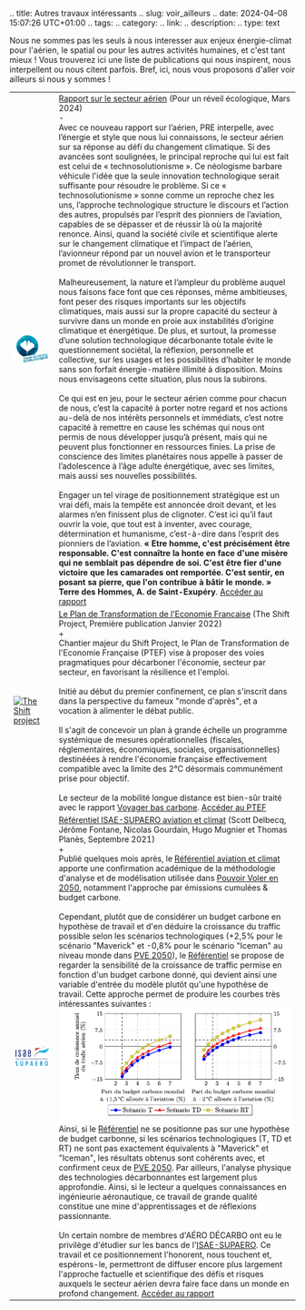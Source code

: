 .. title: Autres travaux intéressants
.. slug: voir_ailleurs
.. date: 2024-04-08 15:07:26 UTC+01:00
.. tags: 
.. category: 
.. link: 
.. description: 
.. type: text


Nous ne sommes pas les seuls à nous interesser aux enjeux énergie-climat pour l'aérien, le spatial ou pour les autres activités humaines, et c'est tant mieux ! Vous trouverez ici une liste de publications qui nous inspirent, nous interpellent ou nous citent parfois. Bref, ici, nous vous proposons d'aller voir ailleurs si nous y sommes !

<table>
    <tr>
        <td class="image-cell">
            <a href=https://pour-un-reveil-ecologique.org/fr/ target=_blank>
                <img src="/images/logo_PRE.jpg" class="ad_img_bullet_point" alt="Pour un réveil écologique">
            </a>
        </td>
        <td class="content-cell">
            <a href=https://pour-un-reveil-ecologique.org/fr/articles/rapport-secteur-a%C3%A9rien/ target=_blank>Rapport sur le secteur aérien</a>
            <span class="ad_ref">(Pour un réveil écologique, Mars 2024)</span>
            <div class="accordion-section">
                <div class="accordion-header">-</div>
                <div class="accordion-content ad_preview active">
                Avec ce nouveau rapport sur l’aérien, PRE interpelle, avec l’énergie et style que nous lui
                connaissons, le secteur aérien sur sa réponse au défi du changement climatique. Si des
                avancées sont soulignées, le principal reproche qui lui est fait est celui de « technosolutionisme ». Ce néologisme barbare véhicule l'idée que la seule innovation technologique serait suffisante
                pour résoudre le problème. Si ce « technosolutionisme » sonne comme un reproche chez les uns, l’approche technologique structure le discours et l’action des autres, propulsés par l’esprit des pionniers de l’aviation, capables de se dépasser et de réussir là où la majorité renonce. Ainsi, quand la société civile et scientifique alerte sur le changement climatique et l’impact de l’aérien, l’avionneur répond par un nouvel avion et le transporteur promet de révolutionner le transport.
                <br><br>
                Malheureusement, la nature et l’ampleur du problème auquel nous faisons face font que ces réponses, même ambitieuses, font peser des risques importants sur les objectifs climatiques, mais aussi sur la propre capacité du secteur à survivre dans un monde en proie aux instabilités d’origine climatique et énergétique. De plus, et surtout, la promesse d’une solution technologique décarbonante totale évite le questionnement sociétal, la réflexion, personnelle et collective, sur les usages et les possibilités d’habiter le monde sans son forfait énergie-matière illimité à disposition. Moins nous envisageons cette situation, plus nous la subirons.
                <br><br>
                Ce qui est en jeu, pour le secteur aérien comme pour chacun de nous, c’est la capacité à porter notre regard et nos actions au-delà de nos intérêts personnels et immédiats, c’est notre capacité à remettre en cause les schémas qui nous ont permis de nous développer jusqu’à présent, mais qui ne peuvent plus fonctionner en ressources finies. La prise de conscience des limites planétaires nous appelle à passer de l’adolescence à l’âge adulte énergétique, avec ses limites, mais aussi ses nouvelles possibilités.
                <br><br>
                Engager un tel virage de positionnement stratégique est un vrai défi, mais la tempête est annoncée droit devant, et les alarmes n’en finissent plus de clignoter. C’est ici qu’il faut ouvrir la voie, que tout est à inventer, avec courage, détermination et humanisme, c’est-à-dire dans l’esprit des pionniers de l’aviation. <strong>« Etre homme, c'est précisément être responsable. C'est connaître la honte en face d'une misère qui ne semblait pas dépendre de soi. C'est être fier d'une victoire que les camarades ont remportée. C'est sentir, en posant sa pierre, que l'on contribue à bâtir le monde. » Terre des Hommes, A. de Saint-Exupéry</strong>. <a href=https://pour-un-reveil-ecologique.org/fr/articles/rapport-secteur-a%C3%A9rien/  target="_blank">Accéder au rapport</a>
                </div>
            </div>
        </td>
    <tr>
    <tr>
        <td class="image-cell">
            <a href=https://theshiftproject.org/ target=_blank>
                <img src="/images/logo TSP carré.png" class="ad_img_bullet_point" alt="The Shift project">
            </a>
        </td>
        <td class="content-cell">
            <a href=https://ilnousfautunplan.fr/ target=_blank>Le Plan de Transformation de l'Economie Francaise</a>
            <span class="ad_ref">(The Shift Project, Première publication Janvier 2022)</span>
            <div class="accordion-section">
                <div class="accordion-header">+</div>
                <div class="accordion-content ad_preview">
                   Chantier majeur du Shift Project, le Plan de Transformation de l'Economie Française (PTEF) vise à proposer des voies pragmatiques pour décarboner l'économie, secteur par secteur, en favorisant la résilience et l'emploi.
                   <br><br>
                   Initié au début du premier confinement, ce plan s'inscrit dans dans la perspective du fameux "monde d'après", et a vocation à alimenter le débat public.
                   <br><br>
                   Il s'agit de concevoir un plan à grande échelle un programme systémique de mesures opérationnelles (fiscales, réglementaires, économiques, sociales, organisationnelles) destinéées à rendre l'économie française effectivement compatible avec la limite des 2°C désormais communément prise pour objectif.<br><br>
                   Le secteur de la mobilité longue distance est bien-sûr traité avec le rapport <a href=https://theshiftproject.org/wp-content/uploads/2022/04/Voyager-Bas-Carbone-RAPPORT-FINAL.pdf target=_blank>Voyager bas carbone</a>. <a href=https://ilnousfautunplan.fr/  target="_blank">Accéder au PTEF</a>
                </div>
            </div>
        </td>
    <tr>
        <tr>
        <td class="image-cell">
            <a href=https://www.isae-supaero.fr/fr/ target=_blank>
                <img src="/images/logo_SUPAERO.png" class="ad_img_bullet_point" alt="ISAE SUPAERO">
            </a>
        </td>
        <td class="content-cell">
            <a href=https://www.isae-supaero.fr/fr/horizons-186/referentiel-aviation-et-climat/referentiel-aviation-et-climat/ target=_blank>Référentiel ISAE-SUPAERO aviation et climat</a>
            <span class="ad_ref">(Scott Delbecq, Jérôme Fontane, Nicolas Gourdain, Hugo Mugnier et Thomas Planès, Septembre 2021)</span>
            <div class="accordion-section">
                <div class="accordion-header">+</div>
                <div class="accordion-content ad_preview">
                    Publié quelques mois après, le <a href=https://www.isae-supaero.fr/fr/horizons-186/referentiel-aviation-et-climat/referentiel-aviation-et-climat/ target=_blank>Référentiel aviation et climat</a> apporte une confirmation académique de la méthodologie d'analyse et de modélisation utilisée dans <a href="link://slug/pve2050">Pouvoir Voler en 2050</a>, notamment l'approche par émissions cumulées & budget carbone.
                    <br><br>
                    Cependant, plutôt que de considérer un budget carbone en hypothèse de travail et d'en déduire la croissance du traffic possible selon les scénarios technologiques (+2,5% pour le scénario "Maverick" et -0,8% pour le scénario "Iceman" au niveau monde dans <a href="link://slug/pve2050">PVE 2050</a>), le <a href=https://www.isae-supaero.fr/fr/horizons-186/referentiel-aviation-et-climat/referentiel-aviation-et-climat/ target=_blank>Référentiel</a> se propose de regarder la sensibilité de la croissance de traffic permise en fonction d'un budget carbone donné, qui devient ainsi une variable d'entrée du modèle plutôt qu'une hypothèse de travail. Cette approche permet de produire les courbes très intéressantes suivantes :
                    <br>
                    <div style="text-align:center">
                        <img src="/images/REF_SUPAERO_Budget_Carbone.png" class="ad_img_accueil" >
                    </div>
                    Ainsi, si le <a href=https://www.isae-supaero.fr/fr/horizons-186/referentiel-aviation-et-climat/referentiel-aviation-et-climat/ target=_blank>Référentiel</a> ne se positionne pas sur une hypothèse de budget carbonne, si les scénarios technologiques (T, TD et RT) ne sont pas exactement équivalents à "Maverick" et "Iceman", les résultats obtenus sont cohérents avec, et confirment ceux de <a href="link://slug/pve2050">PVE 2050</a>. Par ailleurs, l'analyse physique des technologies décarbonnantes est largement plus approfondie. Ainsi, si le lecteur a quelques connaissances en ingénieurie aéronautique, ce travail de grande qualité constitue une mine d'apprentissages et de réflexions passionnante.
                    <br><br>
                    Un certain nombre de membres d'AÉRO DÉCARBO ont eu le privilège d'étudier sur les bancs de l'<a href=https://www.isae-supaero.fr/fr/ target=_blank>ISAE-SUPAERO</a>. Ce travail et ce positionnement l'honorent, nous touchent et, espérons-le, permettront de diffuser encore plus largement l'approche factuelle et scientifique des défis et risques auxquels le secteur aérien devra faire face dans un monde en profond changement. <a href=https://www.isae-supaero.fr/fr/horizons-186/referentiel-aviation-et-climat/referentiel-aviation-et-climat/  target="_blank">Accéder au rapport</a>
                </div>
            </div>
        </td>
    <tr>
</table>
